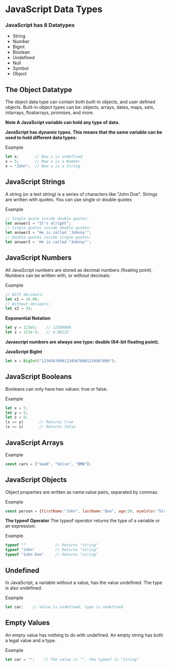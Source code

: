 # JavaScript Data Types

### JavaScript has 8 Datatypes
- String
- Number
- Bigint
- Boolean
- Undefined
- Null
- Symbol
- Object

## The Object Datatype
The object data type can contain both built-in objects, and user defined objects. Built-in object types can be:
objects, arrays, dates, maps, sets, intarrays, floatarrays, promises, and more.

**Note
A JavaScript variable can hold any type of data.**

**JavaScript has dynamic types. This means that the same variable can be used to hold different data types:**

Example
```js
let x;       // Now x is undefined
x = 5;       // Now x is a Number
x = "John";  // Now x is a String
```

## JavaScript Strings

A string (or a text string) is a series of characters like "John Doe".
Strings are written with quotes. You can use single or double quotes

Example
```js
// Single quote inside double quotes:
let answer1 = "It's alright";
// Single quotes inside double quotes:
let answer2 = "He is called 'Johnny'";
// Double quotes inside single quotes:
let answer3 = 'He is called "Johnny"';
```

## JavaScript Numbers
All JavaScript numbers are stored as decimal numbers (floating point).
Numbers can be written with, or without decimals:

Example
```js
// With decimals:
let x1 = 34.00;
// Without decimals:
let x2 = 34;
```

**Exponential Notation**
```js
let y = 123e5;    // 12300000
let z = 123e-5;   // 0.00123
```

**Javascript numbers are always one type:
double (64-bit floating point).**

**JavaScript BigInt**
```js
let x = BigInt("123456789012345678901234567890");
```

## JavaScript Booleans
Booleans can only have two values: true or false.

Example
```js
let x = 5;
let y = 5;
let z = 6;
(x == y)       // Returns true
(x == z)       // Returns false
```

## JavaScript Arrays

Example
```js
const cars = ["Saab", "Volvo", "BMW"];
```

## JavaScript Objects
Object properties are written as name:value pairs, separated by commas.

Example
```js
const person = {firstName:"John", lastName:"Doe", age:50, eyeColor:"blue"};
```

**The typeof Operator**
The typeof operator returns the type of a variable or an expression:

Example
```js
typeof ""             // Returns "string"
typeof "John"         // Returns "string"
typeof "John Doe"     // Returns "string"
```

## Undefined
In JavaScript, a variable without a value, has the value undefined. The type is also undefined.

Example
```js
let car;    // Value is undefined, type is undefined
```

## Empty Values
An empty value has nothing to do with undefined.
An empty string has both a legal value and a type.

Example
```js
let car = "";    // The value is "", the typeof is "string"
```




